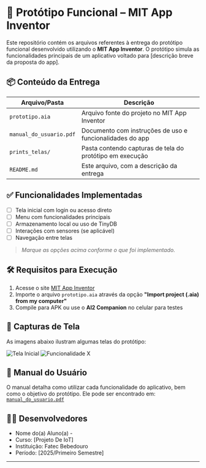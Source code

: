 # 📱 Protótipo Funcional – MIT App Inventor

Este repositório contém os arquivos referentes à entrega do protótipo funcional desenvolvido utilizando o **MIT App Inventor**. O protótipo simula as funcionalidades principais de um aplicativo voltado para [descrição breve da proposta do app].

## 📦 Conteúdo da Entrega

| Arquivo/Pasta              | Descrição                                                   |
|----------------------------|-------------------------------------------------------------|
| `prototipo.aia`            | Arquivo fonte do projeto no MIT App Inventor               |
| `manual_do_usuario.pdf`    | Documento com instruções de uso e funcionalidades do app   |
| `prints_telas/`            | Pasta contendo capturas de tela do protótipo em execução   |
| `README.md`                | Este arquivo, com a descrição da entrega                   |

## ✅ Funcionalidades Implementadas

- [ ] Tela inicial com login ou acesso direto
- [ ] Menu com funcionalidades principais
- [ ] Armazenamento local ou uso de TinyDB
- [ ] Interações com sensores (se aplicável)
- [ ] Navegação entre telas

> *Marque as opções acima conforme o que foi implementado.*

## 🛠️ Requisitos para Execução

1. Acesse o site [MIT App Inventor](https://ai2.appinventor.mit.edu/)
2. Importe o arquivo `prototipo.aia` através da opção **"Import project (.aia) from my computer"**
3. Compile para APK ou use o **AI2 Companion** no celular para testes

## 📸 Capturas de Tela

As imagens abaixo ilustram algumas telas do protótipo:

![Tela Inicial](prints_telas/tela_inicial.png)
![Funcionalidade X](prints_telas/funcionalidade_x.png)

## 📄 Manual do Usuário

O manual detalha como utilizar cada funcionalidade do aplicativo, bem como o objetivo do protótipo. Ele pode ser encontrado em:  
[`manual_do_usuario.pdf`](manual_do_usuario.pdf)

## 👨‍💻 Desenvolvedores

- Nome do(a) Aluno(a) -
- Curso: [Projeto De IoT]
- Instituição: Fatec Bebedouro
- Período: [2025/Primeiro Semestre]

---

